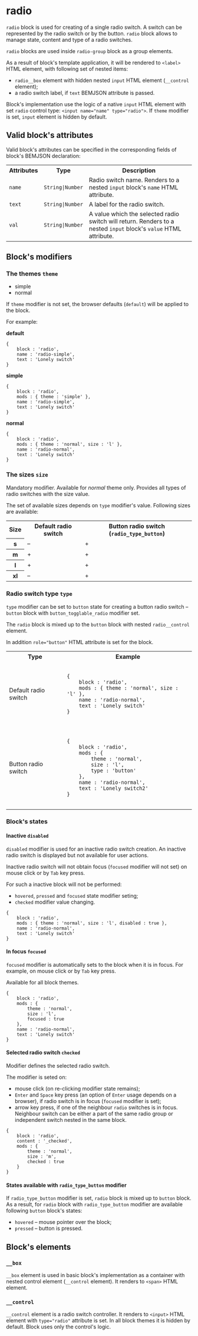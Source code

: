 # radio

`radio` block is used for creating of a single radio switch. A switch can be represented by the radio switch or by the button. `radio` block allows to manage state, content and type of a radio switches.

`radio` blocks are used inside `radio-group` block as a group elements.

As a result of block's template application, it will be rendered to `<label>` HTML element, with following set of nested items:

* `radio__box` element with hidden nested `input` HTML element (`__control` element);
* a radio switch label, if `text` BEMJSON attribute is passed.

Block's implementation use the logic of a native `input` HTML element with set `radio` control type: `<input name="name" type="radio">`. If `theme` modifier is set, `input` element is hidden by default.


## Valid block's attributes

Valid block's attributes can be specified in the corresponding fields of block's BEMJSON declaration:

<table>
    <tr>
        <th align="center">Attributes</th>
        <th align="center">Type</th>
        <th align="center">Description</th>
    </tr>
    <tr>
        <td><code>name</code></td>
        <td><code>String|Number</code></td>
        <td>Radio switch name. Renders to a nested <code>input</code> block's <code>name</code> HTML attribute.</td>
    </tr>
    <tr>
        <td><code>text</code></td>
        <td><code>String|Number</code></td>
        <td>A label for the radio switch.</td>
    </tr>
    <tr>
        <td><code>val</code></td>
        <td><code>String|Number</code></td>
        <td>A value which the selected radio switch will return. Renders to a nested <code>input</code> block's <code>value</code> HTML attribute.</td>
    </tr>
</table>

## Block's modifiers

### The themes `theme`

 * simple
 * normal

If `theme` modifier is not set, the browser defaults (`default`) will be applied to the block.

For example:

**default**

```bemjson
{
    block : 'radio',
    name : 'radio-simple',
    text : 'Lonely switch'
}
```

**simple**

```bemjson
{
    block : 'radio',
    mods : { theme : 'simple' },
    name : 'radio-simple',
    text : 'Lonely switch'
}
```

**normal**

```bemjson
{
    block : 'radio',
    mods : { theme : 'normal', size : 'l' },
    name : 'radio-normal',
    text : 'Lonely switch'
}
```

### The sizes `size`

Mandatory modifier. Available for *normal* theme only.
Provides all types of radio switches with the size value.

The set of available sizes depends on `type` modifier's value. Following sizes are available:

<table>
    <tr>
        <th>Size</th>
        <th>Default radio switch</th>
        <th>Button radio switch (<code>radio_type_button</code>)</th>
    </tr>
    <tr>
        <th>s</th>
        <td>–</td>
        <td>+</td>
    </tr>
    <tr>
        <th>m</th>
        <td>+</td>
        <td>+</td>
    </tr>
    <tr>
        <th>l</th>
        <td>+</td>
        <td>+</td>
    </tr>
    <tr>
        <th>xl</th>
        <td>–</td>
        <td>+</td>
</table>

### Radio switch type `type`

`type` modifier can be set to `button` state for creating a button radio switch – `button` block with `button_togglable_radio` modifier set.

The `radio` block is mixed up to the `button` block with nested `radio__control` element.

In addition `role="button"` HTML attribute is set for the block.

<table>
    <tr>
        <th>Type</th>
        <th>Example</th>
    </tr>
    <tr>
        <td>Default radio switch</td>
        <td>
            <pre><code>
{
    block : 'radio',
    mods : { theme : 'normal', size : 'l' },
    name : 'radio-normal',
    text : 'Lonely switch'
}
            </code></pre>
        </td>
    <tr>
        <td>Button radio switch</td>
        <td>
            <pre><code>
{
    block : 'radio',
    mods : {
        theme : 'normal',
        size : 'l',
        type : 'button'
    },
    name : 'radio-normal',
    text : 'Lonely switch2'
}
            </code></pre>
        </td>
    </tr>
</table>


### Block's states

#### Inactive `disabled`

`disabled` modifier is used for an inactive radio switch creation. An inactive radio switch is displayed but not available for user actions.  

Inactive radio switch will not obtain focus (`focused` modifier will not set) on mouse click or by `Tab` key press.

For such a inactive block will not be performed:

* `hovered`, `pressed` and `focused` state modifier seting;
* `checked` modifier value changing.

```bemjson
{
    block : 'radio',
    mods : { theme : 'normal', size : 'l', disabled : true },
    name : 'radio-normal',
    text : 'Lonely switch'
}
```
   

#### In focus `focused`

`focused` modifier is automatically sets to the block when it is in focus. For example, on mouse click or by `Tab` key press.

Available for all block themes.

```bemjson
{
    block : 'radio',
    mods : {
        theme : 'normal',
        size : 'l',
        focused : true
    },
    name : 'radio-normal',
    text : 'Lonely switch'
}
```


#### Selected radio switch `checked`

Modifier defines the selected radio switch.

The modifier is seted on:

* mouse click (on re-clicking modifier state remains);
* `Enter` and `Space` key press (an option of `Enter` usage depends on a browser), if radio switch is in focus (`focused` modifier is set);
* arrow key press, if one of the neighbour `radio` switches is in focus. Neighbour switch can be either a part of the same radio group or independent switch nested in the same block.

```bemjson
{
    block : 'radio',
    content : '_checked',
    mods : { 
        theme : 'normal', 
        size : 'm', 
        checked : true 
    }
}
```


#### States available with `radio_type_button` modifier

If `radio_type_button` modifier is set, `radio` block is mixed up to `button` block. As a result, for `radio` block with `radio_type_button` modifier are available following `button` block's states:

*  `hovered` – mouse pointer over the block;
*  `pressed` – button is pressed.


## Block's elements

### `__box`

`__box` element is used in basic block's implementation as a container with nested control element (`__control` element). It renders to `<span>` HTML element.

### `__control`

`__control` element is a radio switch controller. It renders to `<input>` HTML element with `type="radio"` attribute is set. In all block themes it is hidden by default. Block uses only the control's logic.
